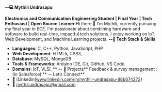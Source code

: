 **--💻 Mythili Undrasapu**

**Electronics and Communication Engineering Student | Final Year | Tech Enthusiast | Open Source Learner**
Hi there 👋
I'm Mythili, currently pursuing my final year in ECE. I'm passionate about combining hardware and software to build real-time, impactful tech solutions.
I enjoy working on IoT, Web Development, and Machine Learning projects.
**--🚀 Tech Stack & Skills**
- **Languages**: C, C++, Python, JavaScript, PHP  
- **Web Development**: HTML5, CSS3,  
- **Database**: MySQL, MongoDB  
- **Tools & Frameworks**: Arduino IDE, Git, GitHub, VS Code,   
- **Domains**: IoT, VLSI,
**  -- 📌 Projects**
  Feedback & survey management : (in Salesforce) 
**  -- Let’s Connect**
- 💼 [Linkedin]www.linkedin.com/in/mythili-undrasapu-88b674272)
- 📧 mythiliundrasapu@gmail.com

